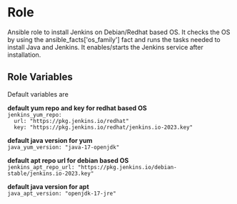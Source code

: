 Role
=========

Ansible role to install Jenkins on Debian/Redhat based OS. It checks the OS by using the ansible_facts['os_family'] fact and runs the tasks needed to install Java and Jenkins. It enables/starts the Jenkins service after installation.

Role Variables
--------------
Default variables are

**default yum repo and key for redhat based OS**\
`jenkins_yum_repo:`\
`   url: "https://pkg.jenkins.io/redhat"  `\
`  key: "https://pkg.jenkins.io/redhat/jenkins.io-2023.key"`
  
**default java version for yum**\
`java_yum_version: "java-17-openjdk"`

**default apt repo url for debian based OS**\
`jenkins_apt_repo_url: "https://pkg.jenkins.io/debian-stable/jenkins.io-2023.key"`

**default java version for apt**\
`java_apt_version: "openjdk-17-jre"`
